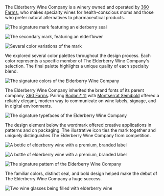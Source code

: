 The Elderberry Wine Company is a winery owned and operated by [360 Farms](/design/360-farms), who makes specialty wines for health-conscious moms and those who prefer natural alternatives to pharmaceutical products.

![The signature mark featuring an elderberry seal](/_assets/images/wine/berries.png)

![The secondary mark, featuring an elderflower](/_assets/images/wine/flower.png)

![Several color variations of the mark](/_assets/images/wine/logos.png)

We explored several color palettes throughout the design process. Each color represents a specific member of The Elderberry Wine Company's selection. The final palette highlights a unique quality of each specialty blend.

![The signature colors of the Elderberry Wine Company](/_assets/images/wine/colors.png)

The Elderberry Wine Company inherited the brand fonts of its parent company, [360 Farms](https://bradeneast.com/work/360-farms). Pairing [Bodoni* 11](https://indestructibletype.com/) with [Montserrat Semibold](https://fonts.google.com/specimen/Montserrat) offered a reliably elegant, modern way to communicate on wine labels, signage, and in digital environments.

![The signature typefaces of the Elderberry Wine Company](/_assets/images/wine/fonts.png)

The design element below the wordmark offered creative applications in patterns and on packaging. The illustrative icon ties the mark together and uniquely distinguishes The Elderberry Wine Company from competition.

![A bottle of elderberry wine with a premium, branded label](/_assets/images/wine/bottle-white.jpg)

![A bottle of elderberry wine with a premium, branded label](/_assets/images/wine/bottle-red.jpg)

![The signature pattern of the Elderberry Wine Company](/_assets/images/wine/pattern.png)

The familiar colors, distinct seal, and bold design helped make the debut of The Elderberry Wine Company a huge success.

![Two wine glasses being filled with elderberry wine](/_assets/images/wine/sunset.jpg)